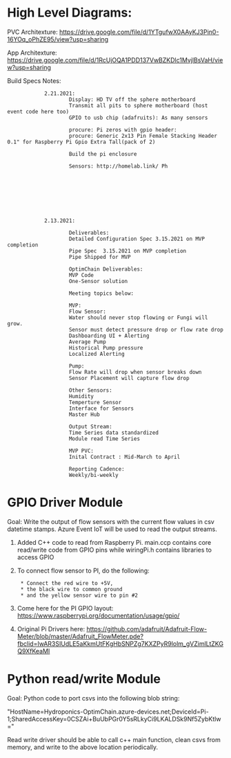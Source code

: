 # High Level Diagrams:

PVC Architexture: https://drive.google.com/file/d/1YTgufwX0AAyKJ3Pin0-16YOq_oPhZE95/view?usp=sharing

App Architexture: https://drive.google.com/file/d/1RcUjOQA1PDD137VwBZKDlc1MvjlBsVaH/view?usp=sharing

Build Specs Notes:

                2.21.2021:
                        Display: HD TV off the sphere motherboard
                        Transmit all pits to sphere motherboard (host event code here too)
                        GPIO to usb chip (adafruits): As many sensors

                        procure: Pi zeros with gpio header: 
                        procure: Generic 2x13 Pin Female Stacking Header 0.1" for Raspberry Pi Gpio Extra Tall(pack of 2)

                        Build the pi enclosure 

                        Sensors: http://homelab.link/ Ph
                        







                2.13.2021:  
                
                        Deliverables:
                        Detailed Configuration Spec 3.15.2021 on MVP completion
                        Pipe Spec  3.15.2021 on MVP completion
                        Pipe Shipped for MVP

                        OptimChain Deliverables:
                        MVP Code
                        One-Sensor solution

                        Meeting topics below:

                        MVP:
                        Flow Sensor:
                        Water should never stop flowing or Fungi will grow.
                        Sensor must detect pressure drop or flow rate drop
                        Dashboarding UI + Alerting
                        Average Pump
                        Historical Pump pressure
                        Localized Alerting

                        Pump:
                        Flow Rate will drop when sensor breaks down
                        Sensor Placement will capture flow drop

                        Other Sensors:
                        Humidity
                        Temperture Sensor
                        Interface for Sensors
                        Master Hub

                        Output Stream:
                        Time Series data standardized
                        Module read Time Series

                        MVP PVC:
                        Inital Contract : Mid-March to April

                        Reporting Cadence: 
                        Weekly/bi-weekly


# GPIO Driver Module
Goal: Write the output of flow sensors with the current flow values in csv datetime stamps. Azure Event IoT will be used to read the output streams.



1. Added C++ code to read from Raspberry Pi. main.ccp contains core read/write code from GPIO pins while wiringPi.h contains libraries to access GPIO

    
2. To connect flow sensor to PI, do the following:

        * Connect the red wire to +5V, 
        * the black wire to common ground 
        * and the yellow sensor wire to pin #2

3. Come here for the PI GPIO layout:
        https://www.raspberrypi.org/documentation/usage/gpio/

4. Original Pi Drivers here:
https://github.com/adafruit/Adafruit-Flow-Meter/blob/master/Adafruit_FlowMeter.pde?fbclid=IwAR3SIUdLE5aKkmUtFKgHbSNPZg7KXZPyR9lolm_gVZimlLtZKGQ9XfKeaMI


# Python read/write Module

Goal: Python code to port csvs into the following blob string:

"HostName=Hydroponics-OptimChain.azure-devices.net;DeviceId=Pi-1;SharedAccessKey=0CSZAi+BuUbPGr0Y5sRLkyCi9LKALDSk9Nf5ZybKtlw="

Read write driver should be able to call c++ main function, clean csvs from memory, and write to the above location periodically. 
